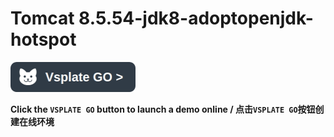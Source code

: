 # Tomcat 8.5.54-jdk8-adoptopenjdk-hotspot

<a href="https://www.vsplate.com/?docker-compose=https://github.com/vsplate/dcenvs/tomcat/8.5.54-jdk8-adoptopenjdk-hotspot"><img alt="VSPLATE GO" src="https://raw.githubusercontent.com/vsplate/images/master/vsgo_btn.png" width="200px"></a>

**Click the `VSPLATE GO` button to launch a demo online / 点击`VSPLATE GO`按钮创建在线环境**